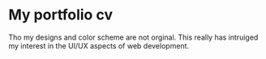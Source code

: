# My portfolio cv
Tho my designs and color scheme are not orginal. This really has intruiged my interest in the UI/UX aspects of web development.
